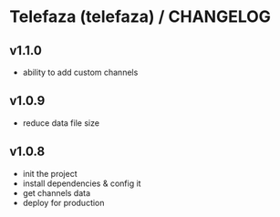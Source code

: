 # Telefaza (telefaza) / CHANGELOG

## v1.1.0

- ability to add custom channels

## v1.0.9

- reduce data file size

## v1.0.8

- init the project
- install dependencies & config it
- get channels data
- deploy for production
